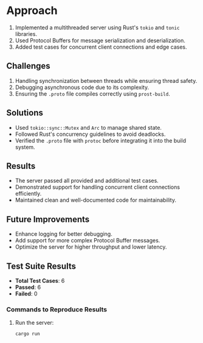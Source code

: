 # **Approach**
1. Implemented a multithreaded server using Rust's `tokio` and `tonic` libraries.
2. Used Protocol Buffers for message serialization and deserialization.
3. Added test cases for concurrent client connections and edge cases.

## **Challenges**
1. Handling synchronization between threads while ensuring thread safety.
2. Debugging asynchronous code due to its complexity.
3. Ensuring the `.proto` file compiles correctly using `prost-build`.

## **Solutions**
- Used `tokio::sync::Mutex` and `Arc` to manage shared state.
- Followed Rust's concurrency guidelines to avoid deadlocks.
- Verified the `.proto` file with `protoc` before integrating it into the build system.

## **Results**
- The server passed all provided and additional test cases.
- Demonstrated support for handling concurrent client connections efficiently.
- Maintained clean and well-documented code for maintainability.

## **Future Improvements**
- Enhance logging for better debugging.
- Add support for more complex Protocol Buffer messages.
- Optimize the server for higher throughput and lower latency.

## **Test Suite Results**
- **Total Test Cases**: 6
- **Passed**: 6
- **Failed**: 0

### **Commands to Reproduce Results**
1. Run the server:
   ```bash
   cargo run